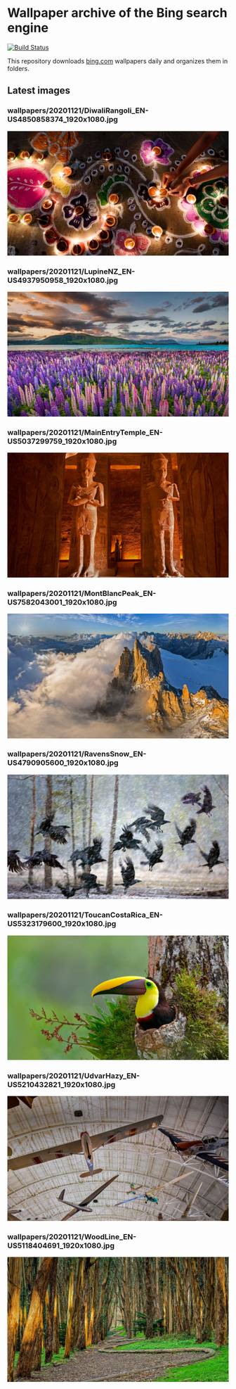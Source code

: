 # Wallpaper archive of the Bing search engine

[![Build Status](https://travis-ci.org/kijart/bing-daily-images-dl.svg?branch=wallpapers)](https://travis-ci.org/kijart/bing-daily-images-dl)

This repository downloads [bing.com](https://www.bing.com) wallpapers daily and organizes them in folders.

## Latest images

<!-- Wallpapers -->

### wallpapers/20201121/DiwaliRangoli_EN-US4850858374_1920x1080.jpg

![wallpapers/20201121/DiwaliRangoli_EN-US4850858374_1920x1080.jpg](wallpapers/20201121/DiwaliRangoli_EN-US4850858374_1920x1080.jpg)

### wallpapers/20201121/LupineNZ_EN-US4937950958_1920x1080.jpg

![wallpapers/20201121/LupineNZ_EN-US4937950958_1920x1080.jpg](wallpapers/20201121/LupineNZ_EN-US4937950958_1920x1080.jpg)

### wallpapers/20201121/MainEntryTemple_EN-US5037299759_1920x1080.jpg

![wallpapers/20201121/MainEntryTemple_EN-US5037299759_1920x1080.jpg](wallpapers/20201121/MainEntryTemple_EN-US5037299759_1920x1080.jpg)

### wallpapers/20201121/MontBlancPeak_EN-US7582043001_1920x1080.jpg

![wallpapers/20201121/MontBlancPeak_EN-US7582043001_1920x1080.jpg](wallpapers/20201121/MontBlancPeak_EN-US7582043001_1920x1080.jpg)

### wallpapers/20201121/RavensSnow_EN-US4790905600_1920x1080.jpg

![wallpapers/20201121/RavensSnow_EN-US4790905600_1920x1080.jpg](wallpapers/20201121/RavensSnow_EN-US4790905600_1920x1080.jpg)

### wallpapers/20201121/ToucanCostaRica_EN-US5323179600_1920x1080.jpg

![wallpapers/20201121/ToucanCostaRica_EN-US5323179600_1920x1080.jpg](wallpapers/20201121/ToucanCostaRica_EN-US5323179600_1920x1080.jpg)

### wallpapers/20201121/UdvarHazy_EN-US5210432821_1920x1080.jpg

![wallpapers/20201121/UdvarHazy_EN-US5210432821_1920x1080.jpg](wallpapers/20201121/UdvarHazy_EN-US5210432821_1920x1080.jpg)

### wallpapers/20201121/WoodLine_EN-US5118404691_1920x1080.jpg

![wallpapers/20201121/WoodLine_EN-US5118404691_1920x1080.jpg](wallpapers/20201121/WoodLine_EN-US5118404691_1920x1080.jpg)

